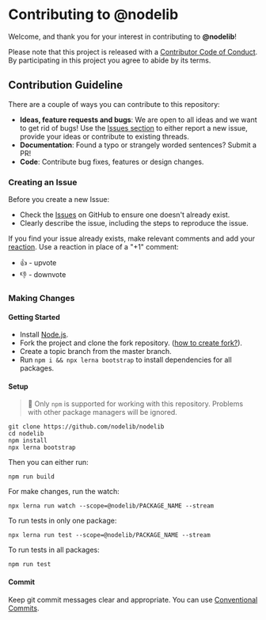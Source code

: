 # Contributing to @nodelib

Welcome, and thank you for your interest in contributing to **@nodelib**!

Please note that this project is released with a [Contributor Code of Conduct](CODE-OF-CONDUCT.md). By participating in this project you agree to abide by its terms.

## Contribution Guideline

There are a couple of ways you can contribute to this repository:

* **Ideas, feature requests and bugs**: We are open to all ideas and we want to get rid of bugs! Use the [Issues section](https://github.com/nodelib/nodelib/issues) to either report a new issue, provide your ideas or contribute to existing threads.
* **Documentation**: Found a typo or strangely worded sentences? Submit a PR!
* **Code**: Contribute bug fixes, features or design changes.

### Creating an Issue

Before you create a new Issue:

* Check the [Issues](https://github.com/nodelib/nodelib/issues) on GitHub to ensure one doesn't already exist.
* Clearly describe the issue, including the steps to reproduce the issue.

If you find your issue already exists, make relevant comments and add your [reaction](https://github.com/blog/2119-add-reactions-to-pull-requests-issues-and-comments). Use a reaction in place of a "+1" comment:

* 👍 - upvote
* 👎 - downvote

### Making Changes

#### Getting Started

* Install [Node.js](https://nodejs.org/en/).
* Fork the project and clone the fork repository. ([how to create fork?](https://help.github.com/articles/fork-a-repo/#fork-an-example-repository)).
* Create a topic branch from the master branch.
* Run `npm i && npx lerna bootstrap` to install dependencies for all packages.

#### Setup

> 📖 Only `npm` is supported for working with this repository. Problems with other package managers will be ignored.

```console
git clone https://github.com/nodelib/nodelib
cd nodelib
npm install
npx lerna bootstrap
```

Then you can either run:

```console
npm run build
```

For make changes, run the watch:

```console
npx lerna run watch --scope=@nodelib/PACKAGE_NAME --stream
```

To run tests in only one package:

```console
npx lerna run test --scope=@nodelib/PACKAGE_NAME --stream
```

To run tests in all packages:

```console
npm run test
```

#### Commit

Keep git commit messages clear and appropriate. You can use [Conventional Commits](https://www.conventionalcommits.org/en/v1.0.0/).
